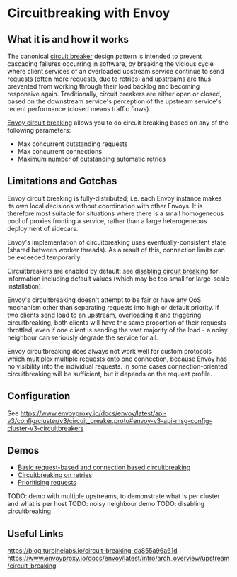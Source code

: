 # Circuitbreaking with Envoy

## What it is and how it works

The canonical [circuit breaker](https://en.wikipedia.org/wiki/Circuit_breaker_design_pattern) design pattern is 
intended to prevent cascading failures occurring in software, by breaking the vicious cycle where client services 
of an overloaded upstream service continue to send requests (often more requests, due to retries) 
and upstreams are thus prevented from working through their load backlog and becoming responsive again.
Traditionally, circuit breakers are either open or closed, based on the downstream service's perception of the 
upstream service's recent performance (closed means traffic flows).

[Envoy circuit breaking](https://www.envoyproxy.io/docs/envoy/latest/intro/arch_overview/upstream/circuit_breaking) allows you to 
do circuit breaking based on any of the following parameters:
 * Max concurrent outstanding requests
 * Max concurrent connections
 * Maximum number of outstanding automatic retries

## Limitations and Gotchas

Envoy circuit breaking is fully-distributed; i.e. each Envoy instance makes its own local decisions without
coordination with other Envoys. It is therefore  most suitable for situations where there is a small homogeneous 
pool of proxies fronting a service, rather than a large heterogeneous deployment of sidecars.

Envoy's implementation of circuitbreaking uses eventually-consistent state (shared between worker threads).
As a result of this, connection limits can be exceeded temporarily.

Circuitbreakers are enabled by default: see [disabling circuit breaking](https://www.envoyproxy.io/docs/envoy/latest/faq/load_balancing/disable_circuit_breaking#faq-disable-circuit-breaking) for information including default values (which may be too small for large-scale installation). 

Envoy's circuitbreaking doesn't attempt to be fair or have any QoS mechanism other than separating requests into high or default priority. 
If two clients send load to an upstream, overloading it and triggering circuitbreaking, both clients 
will have the same proportion of their requests throttled, even if one client is sending the vast majority of the load - a noisy neighbour can seriously degrade the service for all.

Envoy circuitbreaking does always not work well for custom protocols which multiplex multiple requests 
onto one connection, because Envoy has no visibility into the individual requests. In some cases 
connection-oriented circuitbreaking will be sufficient, but it depends on the request profile.


## Configuration

See 
https://www.envoyproxy.io/docs/envoy/latest/api-v3/config/cluster/v3/circuit_breaker.proto#envoy-v3-api-msg-config-cluster-v3-circuitbreakers


## Demos 
 * [Basic request-based and connection based circuitbreaking](./demo-basic/README.md)
 * [Circuitbreaking on retries](./demo-retries/README.md)
 * [Prioritising requests](./demo-prios/README.md)

TODO: demo with multiple upstreams, to demonstrate what is per cluster and what is per host
TODO: noisy neighbour demo
TODO: disabling circuitbreaking

## Useful Links

https://blog.turbinelabs.io/circuit-breaking-da855a96a61d
https://www.envoyproxy.io/docs/envoy/latest/intro/arch_overview/upstream/circuit_breaking
